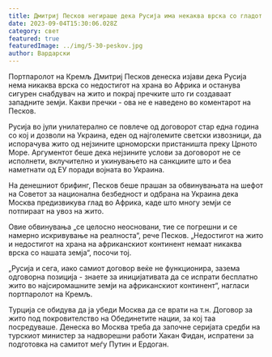 ```yaml
---
title: Дмитриј Песков негираше дека Русија има некаква врска со гладот ​​во Африка
date: 2023-09-04T15:30:06.028Z
category: свет
featured: true
featuredImage: ../img/5-30-peskov.jpg
author: Вардарски
---
```

Портпаролот на Кремљ Дмитриј Песков денеска изјави дека Русија нема никаква врска со недостигот на храна во Африка и останува сигурен снабдувач на жито и покрај пречките што ги создаваат западните земји. Какви пречки - ова не е наведено во коментарот на Песков.

Русија во јули унилатерално се повлече од договорот стар една година со кој и дозволи на Украина, еден од најголемите светски извозници, да испорачува жито од нејзините црноморски пристаништа преку Црното Море. Аргументот беше дека нејзините услови за договорот не се исполнети, вклучително и укинувањето на санкциите што и беа наметнати од ЕУ поради војната во Украина.

На денешниот брифинг, Песков беше прашан за обвинувањата на шефот на Советот за национална безбедност и одбрана на Украина дека Москва предизвикува глад во Африка, каде што многу земји се потпираат на увоз на жито.

Овие обвинувања „се целосно неосновани, тие се погрешни и се намерно искривување на реалноста“, рече Песков. „Недостигот на жито и недостигот на храна на африканскиот континент немаат никаква врска со нашата земја“, посочи тој.

„Русија и сега, иако самиот договор веќе не функционира, зазема одговорна позиција - знаете за иницијативата да се испрати бесплатно жито во најсиромашните земји на африканскиот континент“, нагласи портпаролот на Кремљ.

Турција се обидува да ја убеди Москва да се врати на т.н. Договор за жито под покровителство на Обединетите нации, за кој таа посредуваше. Денеска во Москва треба да започне серијата средби на турскиот министер за надворешни работи Хакан Фидан, испратени за подготовка на самитот меѓу Путин и Ердоган.